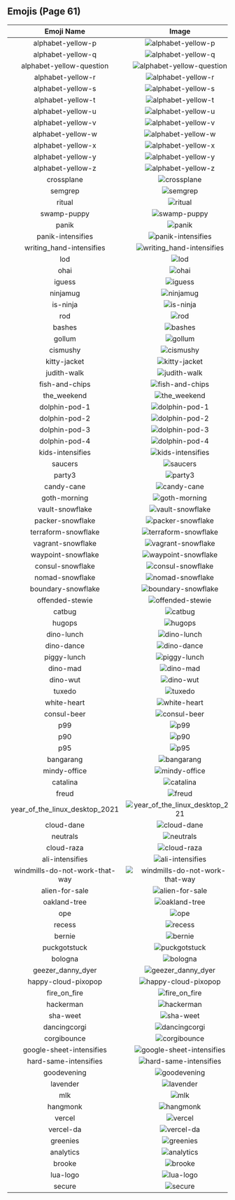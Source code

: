 
  ## Emojis (Page 61)
  |Emoji Name|Image|
  | :-: | :-: |
  |alphabet-yellow-p| ![alphabet-yellow-p](/output/alphabet-yellow-p.png)|
  |alphabet-yellow-q| ![alphabet-yellow-q](/output/alphabet-yellow-q.png)|
  |alphabet-yellow-question| ![alphabet-yellow-question](/output/alphabet-yellow-question.png)|
  |alphabet-yellow-r| ![alphabet-yellow-r](/output/alphabet-yellow-r.png)|
  |alphabet-yellow-s| ![alphabet-yellow-s](/output/alphabet-yellow-s.png)|
  |alphabet-yellow-t| ![alphabet-yellow-t](/output/alphabet-yellow-t.png)|
  |alphabet-yellow-u| ![alphabet-yellow-u](/output/alphabet-yellow-u.png)|
  |alphabet-yellow-v| ![alphabet-yellow-v](/output/alphabet-yellow-v.png)|
  |alphabet-yellow-w| ![alphabet-yellow-w](/output/alphabet-yellow-w.png)|
  |alphabet-yellow-x| ![alphabet-yellow-x](/output/alphabet-yellow-x.png)|
  |alphabet-yellow-y| ![alphabet-yellow-y](/output/alphabet-yellow-y.png)|
  |alphabet-yellow-z| ![alphabet-yellow-z](/output/alphabet-yellow-z.png)|
  |crossplane| ![crossplane](/output/crossplane.png)|
  |semgrep| ![semgrep](/output/semgrep.png)|
  |ritual| ![ritual](/output/ritual.png)|
  |swamp-puppy| ![swamp-puppy](/output/swamp-puppy)|
  |panik| ![panik](/output/panik.png)|
  |panik-intensifies| ![panik-intensifies](/output/panik-intensifies.gif)|
  |writing_hand-intensifies| ![writing_hand-intensifies](/output/writing_hand-intensifies.gif)|
  |lod| ![lod](/output/lod.png)|
  |ohai| ![ohai](/output/ohai.jpg)|
  |iguess| ![iguess](/output/iguess.png)|
  |ninjamug| ![ninjamug](/output/ninjamug.png)|
  |is-ninja| ![is-ninja](/output/is-ninja.png)|
  |rod| ![rod](/output/rod.png)|
  |bashes| ![bashes](/output/bashes.gif)|
  |gollum| ![gollum](/output/gollum.png)|
  |cismushy| ![cismushy](/output/cismushy)|
  |kitty-jacket| ![kitty-jacket](/output/kitty-jacket.png)|
  |judith-walk| ![judith-walk](/output/judith-walk.png)|
  |fish-and-chips| ![fish-and-chips](/output/fish-and-chips.png)|
  |the_weekend| ![the_weekend](/output/the_weekend.png)|
  |dolphin-pod-1| ![dolphin-pod-1](/output/dolphin-pod-1.png)|
  |dolphin-pod-2| ![dolphin-pod-2](/output/dolphin-pod-2.png)|
  |dolphin-pod-3| ![dolphin-pod-3](/output/dolphin-pod-3.png)|
  |dolphin-pod-4| ![dolphin-pod-4](/output/dolphin-pod-4.png)|
  |kids-intensifies| ![kids-intensifies](/output/kids-intensifies.gif)|
  |saucers| ![saucers](/output/saucers.png)|
  |party3| ![party3](/output/party3.png)|
  |candy-cane| ![candy-cane](/output/candy-cane.png)|
  |goth-morning| ![goth-morning](/output/goth-morning.png)|
  |vault-snowflake| ![vault-snowflake](/output/vault-snowflake.png)|
  |packer-snowflake| ![packer-snowflake](/output/packer-snowflake.png)|
  |terraform-snowflake| ![terraform-snowflake](/output/terraform-snowflake.png)|
  |vagrant-snowflake| ![vagrant-snowflake](/output/vagrant-snowflake.png)|
  |waypoint-snowflake| ![waypoint-snowflake](/output/waypoint-snowflake.png)|
  |consul-snowflake| ![consul-snowflake](/output/consul-snowflake.png)|
  |nomad-snowflake| ![nomad-snowflake](/output/nomad-snowflake.png)|
  |boundary-snowflake| ![boundary-snowflake](/output/boundary-snowflake.png)|
  |offended-stewie| ![offended-stewie](/output/offended-stewie.gif)|
  |catbug| ![catbug](/output/catbug.gif)|
  |hugops| ![hugops](/output/hugops.png)|
  |dino-lunch| ![dino-lunch](/output/dino-lunch.gif)|
  |dino-dance| ![dino-dance](/output/dino-dance.gif)|
  |piggy-lunch| ![piggy-lunch](/output/piggy-lunch.gif)|
  |dino-mad| ![dino-mad](/output/dino-mad.gif)|
  |dino-wut| ![dino-wut](/output/dino-wut.gif)|
  |tuxedo| ![tuxedo](/output/tuxedo.png)|
  |white-heart| ![white-heart](/output/white-heart.png)|
  |consul-beer| ![consul-beer](/output/consul-beer.png)|
  |p99| ![p99](/output/p99.png)|
  |p90| ![p90](/output/p90.png)|
  |p95| ![p95](/output/p95.png)|
  |bangarang| ![bangarang](/output/bangarang.png)|
  |mindy-office| ![mindy-office](/output/mindy-office.png)|
  |catalina| ![catalina](/output/catalina.png)|
  |freud| ![freud](/output/freud.png)|
  |year_of_the_linux_desktop_2021| ![year_of_the_linux_desktop_2021](/output/year_of_the_linux_desktop_2021.png)|
  |cloud-dane| ![cloud-dane](/output/cloud-dane.png)|
  |neutrals| ![neutrals](/output/neutrals.png)|
  |cloud-raza| ![cloud-raza](/output/cloud-raza.png)|
  |ali-intensifies| ![ali-intensifies](/output/ali-intensifies.gif)|
  |windmills-do-not-work-that-way| ![windmills-do-not-work-that-way](/output/windmills-do-not-work-that-way)|
  |alien-for-sale| ![alien-for-sale](/output/alien-for-sale.png)|
  |oakland-tree| ![oakland-tree](/output/oakland-tree.gif)|
  |ope| ![ope](/output/ope.png)|
  |recess| ![recess](/output/recess.png)|
  |bernie| ![bernie](/output/bernie.png)|
  |puckgotstuck| ![puckgotstuck](/output/puckgotstuck.png)|
  |bologna| ![bologna](/output/bologna.png)|
  |geezer_danny_dyer| ![geezer_danny_dyer](/output/geezer_danny_dyer.jpg)|
  |happy-cloud-pixopop| ![happy-cloud-pixopop](/output/happy-cloud-pixopop.png)|
  |fire_on_fire| ![fire_on_fire](/output/fire_on_fire.gif)|
  |hackerman| ![hackerman](/output/hackerman.jpg)|
  |sha-weet| ![sha-weet](/output/sha-weet.gif)|
  |dancingcorgi| ![dancingcorgi](/output/dancingcorgi.gif)|
  |corgibounce| ![corgibounce](/output/corgibounce.gif)|
  |google-sheet-intensifies| ![google-sheet-intensifies](/output/google-sheet-intensifies.gif)|
  |hard-same-intensifies| ![hard-same-intensifies](/output/hard-same-intensifies.gif)|
  |goodevening| ![goodevening](/output/goodevening.png)|
  |lavender| ![lavender](/output/lavender.jpg)|
  |mlk| ![mlk](/output/mlk.jpg)|
  |hangmonk| ![hangmonk](/output/hangmonk.gif)|
  |vercel| ![vercel](/output/vercel.png)|
  |vercel-da| ![vercel-da](/output/vercel-da.png)|
  |greenies| ![greenies](/output/greenies.png)|
  |analytics| ![analytics](/output/analytics.png)|
  |brooke| ![brooke](/output/brooke.png)|
  |lua-logo| ![lua-logo](/output/lua-logo.png)|
  |secure| ![secure](/output/secure.gif)|
  